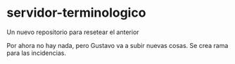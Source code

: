 # servidor-terminologico
Un nuevo repositorio para resetear el anterior

Por ahora no hay nada, pero Gustavo va a subir nuevas cosas.
Se crea rama para las incidencias.